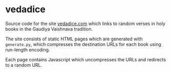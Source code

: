 # vedadice

Source code for the site [vedadice.com](https://vedadice.com) which links to random verses in holy books in the Gaudiya Vaishnava tradition.

The site consists of static HTML pages which are generated with `generate.py`, which compresses the destination URLs for each book using run-length encoding.

Each page contains Javascript which uncompresses the URLs and redirects to a random URL.
